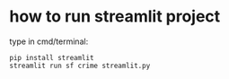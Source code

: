 # how to run streamlit project

type in cmd/terminal:
```
pip install streamlit
streamlit run sf crime streamlit.py
```